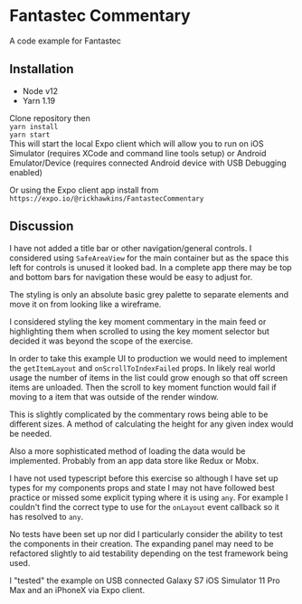 # Fantastec Commentary

A code example for Fantastec

## Installation


- Node v12
- Yarn 1.19

Clone repository then  
  `yarn install`  
  `yarn start`  
This will start the local Expo client which will allow you to run on iOS Simulator (requires XCode and command line tools setup) or Android Emulator/Device (requires connected Android device with USB Debugging enabled)

Or using the Expo client app install from `https://expo.io/@rickhawkins/FantastecCommentary`

## Discussion

I have not added a title bar or other navigation/general controls. I considered using `SafeAreaView` for the main container but as the space this left for controls is unused it looked bad. In a complete app there may be top and bottom bars for navigation these would be easy to adjust for.

The styling is only an absolute basic grey palette to separate elements and move it on from looking like a wireframe.

I considered styling the key moment commentary in the main feed or highlighting them when scrolled to using the key moment selector but decided it was beyond the scope of the exercise.

In order to take this example UI to production we would need to implement the `getItemLayout` and `onScrollToIndexFailed` props.
In likely real world usage the number of items in the list could grow enough so that off screen items are unloaded. Then the scroll to key moment function would fail if moving to a item that was outside of the render window.

This is slightly complicated by the commentary rows being able to be different sizes. A method of calculating the height for any given index would be needed.

Also a more sophisticated method of loading the data would be implemented. Probably from an app data store like Redux or Mobx.

I have not used typescript before this exercise so although I have set up types for my components props and state I may not have followed best practice or missed some explicit typing where it is using `any`. For example I couldn't find the correct type to use for the `onLayout` event callback so it has resolved to `any`.

No tests have been set up nor did I particularly consider the ability to test the components in their creation. The expanding panel may need to be refactored slightly to aid testability depending on the test framework being used.

I "tested" the example on USB connected Galaxy S7 iOS Simulator 11 Pro Max and an iPhoneX via Expo client. 
